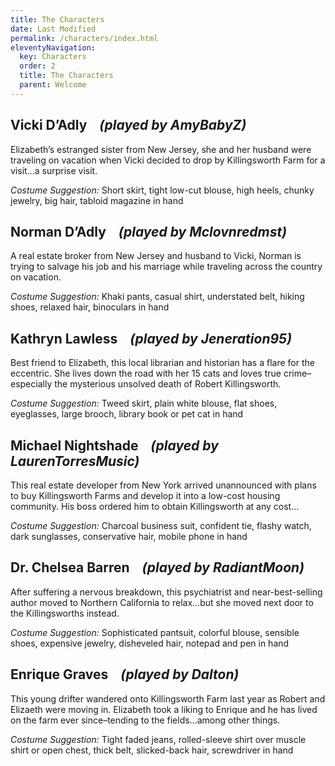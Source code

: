 ```yaml
---
title: The Characters
date: Last Modified
permalink: /characters/index.html
eleventyNavigation:
  key: Characters
  order: 2
  title: The Characters
  parent: Welcome
---
```


## Vicki D’Adly &nbsp;&nbsp; *(played by AmyBabyZ)*

Elizabeth’s estranged sister from New Jersey, she and her husband were traveling on vacation when Vicki decided to drop by Killingsworth Farm for a visit…a surprise visit.

*Costume Suggestion:* Short skirt, tight low-cut blouse, high heels, chunky jewelry, big hair, tabloid magazine in hand

## Norman D’Adly &nbsp;&nbsp; *(played by Mclovnredmst)*

A real estate broker from New Jersey and husband to Vicki, Norman is trying to salvage his job and his marriage while traveling across the country on vacation.

*Costume Suggestion:* Khaki pants, casual shirt, understated belt, hiking shoes, relaxed hair, binoculars in hand

## Kathryn Lawless &nbsp;&nbsp; *(played by Jeneration95)*

Best friend to Elizabeth, this local librarian and historian has a flare for the eccentric. She lives down the road with her 15 cats and loves true crime–especially the mysterious unsolved death of Robert Killingsworth.

*Costume Suggestion:* Tweed skirt, plain white blouse, flat shoes, eyeglasses, large brooch, library book or pet cat in hand

## Michael Nightshade &nbsp;&nbsp; *(played by LaurenTorresMusic)*

This real estate developer from New York arrived unannounced with plans to buy Killingsworth Farms and develop it into a low-cost housing community. His boss ordered him to obtain Killingsworth at any cost…

*Costume Suggestion:* Charcoal business suit, confident tie, flashy watch, dark sunglasses, conservative hair, mobile phone in hand

## Dr. Chelsea Barren &nbsp;&nbsp; *(played by RadiantMoon)*

After suffering a nervous breakdown, this psychiatrist and near-best-selling author moved to Northern California to relax…but she moved next door to the Killingsworths instead.

*Costume Suggestion:* Sophisticated pantsuit, colorful blouse, sensible shoes, expensive jewelry, disheveled hair, notepad and pen in hand

## Enrique Graves &nbsp;&nbsp; *(played by Dalton)*

This young drifter wandered onto Killingsworth Farm last year as Robert and Elizaeth were moving in. Elizabeth took a liking to Enrique and he has lived on the farm ever since–tending to the fields…among other things.

*Costume Suggestion:* Tight faded jeans, rolled-sleeve shirt over muscle shirt or open chest, thick belt, slicked-back hair, screwdriver in hand